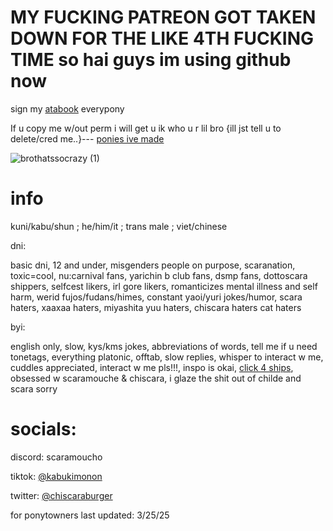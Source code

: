# MY FUCKING PATREON GOT TAKEN DOWN FOR THE LIKE 4TH FUCKING TIME so hai guys im using github now

sign my [atabook](https://scaramoucho.atabook.org/) everypony


If u copy me w/out perm i will get u ik who u r lil bro
{ill jst tell u to delete/cred me..}---
[ponies ive made](https://kabunya.straw.page/)

![brothatssocrazy (1)](https://github.com/user-attachments/assets/5da43837-eb16-4253-aa30-a092d435eb76)


# info

kuni/kabu/shun ; he/him/it ; trans male ; viet/chinese 

 dni:

basic dni, 12 and under, misgenders people on purpose, scaranation, toxic=cool, nu:carnival fans, yarichin b club fans, dsmp fans, dottoscara shippers, selfcest likers, irl gore likers, romanticizes mental illness and self harm, werid fujos/fudans/himes, constant yaoi/yuri jokes/humor, scara haters, xaaxaa haters, miyashita yuu haters, chiscara haters cat haters

 byi:

english only, slow, kys/kms jokes, abbreviations of words, tell me if u need tonetags, everything platonic, offtab, slow replies, whisper to interact w me, cuddles appreciated,  interact w me pls!!!, inspo is okai, [click 4 ships](https://chiscaraburger.straw.page/),  obsessed w scaramouche & chiscara, i glaze the shit out of childe and scara sorry

# socials:

discord: scaramoucho

tiktok: [@kabukimonon](https://www.tiktok.com/@kabukimonon?lang=en)

twitter: [@chiscaraburger](https://x.com/chiscaraburger)



for ponytowners
last updated: 3/25/25
